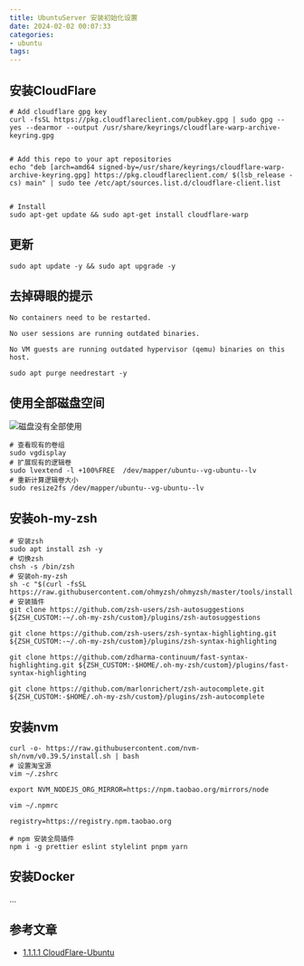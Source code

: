 ```yaml
---
title: UbuntuServer 安装初始化设置
date: 2024-02-02 00:07:33
categories:
- ubuntu
tags:
---
```

## 安装CloudFlare

```shell
# Add cloudflare gpg key
curl -fsSL https://pkg.cloudflareclient.com/pubkey.gpg | sudo gpg --yes --dearmor --output /usr/share/keyrings/cloudflare-warp-archive-keyring.gpg


# Add this repo to your apt repositories
echo "deb [arch=amd64 signed-by=/usr/share/keyrings/cloudflare-warp-archive-keyring.gpg] https://pkg.cloudflareclient.com/ $(lsb_release -cs) main" | sudo tee /etc/apt/sources.list.d/cloudflare-client.list


# Install
sudo apt-get update && sudo apt-get install cloudflare-warp
```

## 更新

```shell
sudo apt update -y && sudo apt upgrade -y
```

## 去掉碍眼的提示

```shell
No containers need to be restarted.

No user sessions are running outdated binaries.

No VM guests are running outdated hypervisor (qemu) binaries on this host.
```

```shell
sudo apt purge needrestart -y
```

## 使用全部磁盘空间

<div class="justified-gallery">

![磁盘没有全部使用](655c63e9bcb76.png)

</div>

```shell
# 查看现有的卷组
sudo vgdisplay
# 扩展现有的逻辑卷
sudo lvextend -l +100%FREE  /dev/mapper/ubuntu--vg-ubuntu--lv
# 重新计算逻辑卷大小
sudo resize2fs /dev/mapper/ubuntu--vg-ubuntu--lv
```

## 安装oh-my-zsh

```shell
# 安装zsh
sudo apt install zsh -y
# 切换zsh
chsh -s /bin/zsh
# 安装oh-my-zsh
sh -c "$(curl -fsSL https://raw.githubusercontent.com/ohmyzsh/ohmyzsh/master/tools/install.sh)"
# 安装插件
git clone https://github.com/zsh-users/zsh-autosuggestions ${ZSH_CUSTOM:-~/.oh-my-zsh/custom}/plugins/zsh-autosuggestions

git clone https://github.com/zsh-users/zsh-syntax-highlighting.git ${ZSH_CUSTOM:-~/.oh-my-zsh/custom}/plugins/zsh-syntax-highlighting

git clone https://github.com/zdharma-continuum/fast-syntax-highlighting.git ${ZSH_CUSTOM:-$HOME/.oh-my-zsh/custom}/plugins/fast-syntax-highlighting

git clone https://github.com/marlonrichert/zsh-autocomplete.git ${ZSH_CUSTOM:-$HOME/.oh-my-zsh/custom}/plugins/zsh-autocomplete
```

## 安装nvm

```shell
curl -o- https://raw.githubusercontent.com/nvm-sh/nvm/v0.39.5/install.sh | bash
# 设置淘宝源
vim ~/.zshrc

export NVM_NODEJS_ORG_MIRROR=https://npm.taobao.org/mirrors/node

vim ~/.npmrc

registry=https://registry.npm.taobao.org

# npm 安装全局插件
npm i -g prettier eslint stylelint pnpm yarn
```

## 安装Docker

...

## 参考文章

- [1.1.1.1 CloudFlare-Ubuntu](https://pkg.cloudflareclient.com/)
